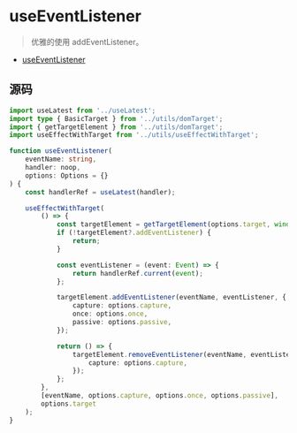 <!--
 * @Author: HfWang
 * @Date: 2023-06-12 10:21:33
 * @LastEditors: wanghaofeng
 * @LastEditTime: 2023-06-15 19:46:01
 * @FilePath: \code\whf-hooks-analysis\hooks\ahooks\1-10-useEventListener.md
-->

# useEventListener

> 优雅的使用 addEventListener。

- [useEventListener](https://ahooks.js.org/zh-CN/hooks/use-event-listener)

## 源码

```ts
import useLatest from '../useLatest';
import type { BasicTarget } from '../utils/domTarget';
import { getTargetElement } from '../utils/domTarget';
import useEffectWithTarget from '../utils/useEffectWithTarget';

function useEventListener(
	eventName: string,
	handler: noop,
	options: Options = {}
) {
	const handlerRef = useLatest(handler);

	useEffectWithTarget(
		() => {
			const targetElement = getTargetElement(options.target, window);
			if (!targetElement?.addEventListener) {
				return;
			}

			const eventListener = (event: Event) => {
				return handlerRef.current(event);
			};

			targetElement.addEventListener(eventName, eventListener, {
				capture: options.capture,
				once: options.once,
				passive: options.passive,
			});

			return () => {
				targetElement.removeEventListener(eventName, eventListener, {
					capture: options.capture,
				});
			};
		},
		[eventName, options.capture, options.once, options.passive],
		options.target
	);
}
```
